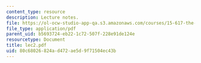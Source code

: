```yaml
---
content_type: resource
description: Lecture notes.
file: https://ol-ocw-studio-app-qa.s3.amazonaws.com/courses/15-617-the-law-of-corporate-finance-and-financial-markets-spring-2004/80c68026824ad472ae5d9f71504ec43b_lec2.pdf
file_type: application/pdf
parent_uid: b5693724-eb22-1c72-507f-228e91de124e
resourcetype: Document
title: lec2.pdf
uid: 80c68026-824a-d472-ae5d-9f71504ec43b
---
```

